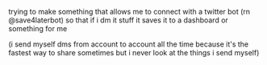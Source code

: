 trying to make something that allows me to connect with a twitter bot (rn @save4laterbot) so that if i dm it stuff it saves it to a dashboard or something for me

(i send myself dms from account to account all the time because it's the fastest way to share sometimes but i never look at the things i send myself)